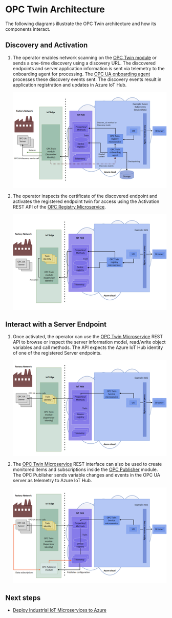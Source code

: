 # OPC Twin Architecture

The following diagrams illustrate the OPC Twin architecture and how its components interact.

## Discovery and Activation

1. The operator enables network scanning on the [OPC Twin module](twin.md) or sends a one-time discovery using a discovery URL. The discovered endpoints and server application information is sent via telemetry to the onboarding agent for processing.  The [OPC UA onboarding agent](onboarding.md) processes these discovery events sent. The discovery events result in application registration and updates in Azure IoT Hub.  

   ![How OPC Twin works](media/twin1.png)

1. The operator inspects the certificate of the discovered endpoint and activates the registered endpoint twin for access using the Activation REST API of the [OPC Registry Microservice](registry.md).​ 

   ![How OPC Twin works](media/twin2.png)

## Interact with a Server Endpoint

1. Once activated, the operator can use the [OPC Twin Microservice](twin.md) REST API to browse or inspect the server information model, read/write object variables and call methods.  The API expects the Azure IoT Hub identity of one of the registered Server endpoints.  

   ![How OPC Twin works](media/twin3.png)

1. The [OPC Twin Microservice](twin.md) REST interface can also be used to create monitored items and subscriptions inside the [OPC Publisher](publisher.md) module. The OPC Publisher sends variable changes and events in the OPC UA server as telemetry to Azure IoT Hub.  

   ![How OPC Twin works](media/twin4.png)

## Next steps

- [Deploy Industrial IoT Microservices to Azure](howto-deploy-microservices-md)

